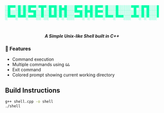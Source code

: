 <p align="center">
<pre style="font-weight: bold; color: #00FFAA;">

░█▀▀░█░█░█▀▀░▀█▀░█▀█░█▄█░░░█▀▀░█░█░█▀▀░█░░░█░░░░░▀█▀░█▀█░░░█▀▀░█▀█░█▀█
░█░░░█░█░▀▀█░░█░░█░█░█░█░░░▀▀█░█▀█░█▀▀░█░░░█░░░░░░█░░█░█░░░█░░░█▀▀░█▀▀
░▀▀▀░▀▀▀░▀▀▀░░▀░░▀▀▀░▀░▀░░░▀▀▀░▀░▀░▀▀▀░▀▀▀░▀▀▀░░░▀▀▀░▀░▀░░░▀▀▀░▀░░░▀░░                              
</pre>
</p>


<p align="center">
<b><i>A Simple Unix-like Shell built in C++</i></b>
</p>

### 🚀 Features
- Command execution  
- Multiple commands using `&&`  
- Exit command  
- Colored prompt showing current working directory  

## Build Instructions
```bash
g++ shell.cpp -o shell
./shell
